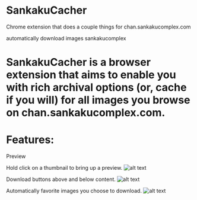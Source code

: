 # SankakuCacher
Chrome extension that does a couple things for chan.sankakucomplex.com

automatically download images sankakucomplex

# SankakuCacher is a browser extension that aims to enable you with rich archival options (or, cache if you will) for all images you browse on chan.sankakucomplex.com.

# Features:

Preview

Hold click on a thumbnail to bring up a preview.
![alt text](https://i.imgur.com/GRgM1Jf.gif)

Download buttons above and below content.
![alt text](https://i.imgur.com/uCRQhKT.gif)

Automatically favorite images you choose to download.
![alt text](https://i.imgur.com/6clAxCs.gif)

